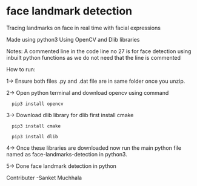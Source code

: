 # face landmark detection
 Tracing landmarks on face in real time with facial expressions

Made using python3 
Using OpenCV and Dlib libraries

Notes:
A commented line in the code line no 27 is for face detection using inbuilt python functions as we do not need that the line is commented 

How to run:

1-> Ensure both files .py and .dat file are in same folder once you unzip.

2-> Open python terminal and download opencv using command 

      pip3 install opencv     
      
3-> Download dlib library 
      for dlib first install cmake 
      
      pip3 install cmake
      
      pip3 install dlib    
      
4-> Once these libraries are downloaded now run the main python file named as face-landmarks-detection in python3.

5-> Done face landmark detection in python

Contributer
-Sanket Muchhala
